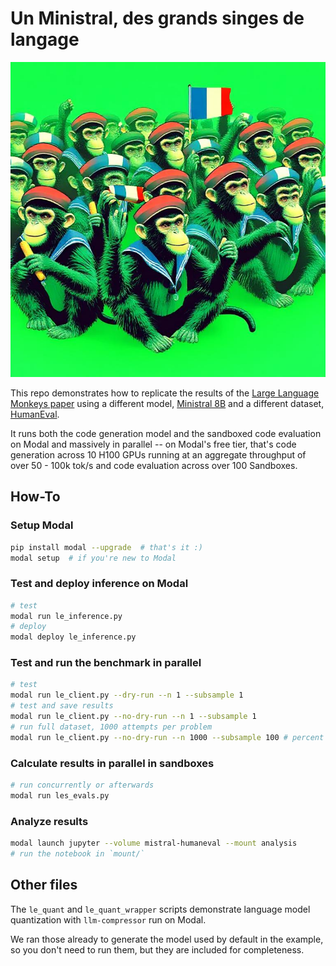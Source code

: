 # Un Ministral, des grands singes de langage

![Des singes](assets/des_singes.jpg)

This repo demonstrates how to replicate the results of the [Large Language Monkeys paper](https://arxiv.org/abs/2407.21787)
using a different model, [Ministral 8B](https://mistral.ai/news/ministraux) and a different dataset, [HumanEval](https://github.com/openai/human-eval).

It runs both the code generation model and the sandboxed code evaluation on Modal and massively in parallel --
on Modal's free tier, that's code generation across 10 H100 GPUs running at an aggregate throughput of over 50 - 100k tok/s
and code evaluation across over 100 Sandboxes.

## How-To

### Setup Modal

```bash
pip install modal --upgrade  # that's it :)
modal setup  # if you're new to Modal
```

### Test and deploy inference on Modal

```bash
# test
modal run le_inference.py
# deploy
modal deploy le_inference.py
```

### Test and run the benchmark in parallel

```bash
# test
modal run le_client.py --dry-run --n 1 --subsample 1
# test and save results
modal run le_client.py --no-dry-run --n 1 --subsample 1
# run full dataset, 1000 attempts per problem
modal run le_client.py --no-dry-run --n 1000 --subsample 100 # percent
```

### Calculate results in parallel in sandboxes

```bash
# run concurrently or afterwards
modal run les_evals.py
```

### Analyze results

```bash
modal launch jupyter --volume mistral-humaneval --mount analysis
# run the notebook in `mount/`
```

## Other files

The `le_quant` and `le_quant_wrapper` scripts demonstrate language model quantization
with `llm-compressor` run on Modal.

We ran those already to generate the model used by default in the example,
so you don't need to run them, but they are included for completeness.
